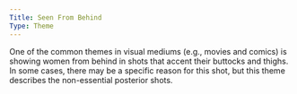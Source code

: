 ```yaml
---
Title: Seen From Behind
Type: Theme
---
```


One of the common themes in visual mediums (e.g., movies and comics) is showing women from behind in shots that accent their buttocks and thighs. In some cases, there may be a specific reason for this shot, but this theme describes the non-essential posterior shots.
